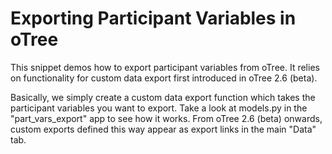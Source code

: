 # Exporting Participant Variables in oTree

This snippet demos how to export participant variables from oTree. It relies on functionality for custom data export first introduced in oTree 2.6 (beta). 

Basically, we simply create a custom data export function which takes the participant variables you want to export. Take a look at models.py in the "part_vars_export" app to see how it works. From oTree 2.6 (beta) onwards, custom exports defined this way appear as export links in the main "Data" tab.